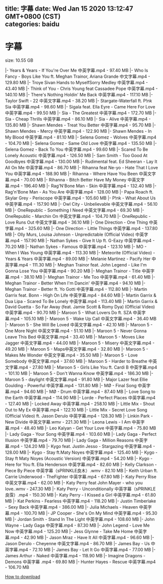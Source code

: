 
title: 字幕
date: Wed Jan 15 2020 13:12:47 GMT+0800 (CST)    
categories: baidu
---

# 字幕
size: 10.55 GB
 
 
|- Years & Years - If You're Over Me 中英字幕.mp4 - 97.40 MB
|- Who Is Fancy - Boys Like You ft. Meghan Trainor, Ariana Grande 中文字幕.mp4 - 129.80 MB
|- Troye Sivan Hands to MyselfSorry Medley 中英字幕.mp4 - 43.40 MB
|- Think of You - Chris Young feat Cassadee Pope 中英字幕.mp4 - 140.10 MB
|- There's Nothing Holdin' Me Back 中英字幕.mp4 - 117.10 MB
|- Taylor Swift - 22 中英文字幕.mp4 - 38.20 MB
|- Stargate-Waterfall ft. P!nk Sia 中英字幕.mp4 - 98.60 MB
|- Sigala feat. Ella Eyre - Came Here For Love 中英字幕.mp4 - 99.50 MB
|- Sia - The Greatest 中英字幕.mp4 - 172.70 MB
|- Sia - Cheap Thrills 中英字幕.mp4 - 86.10 MB
|- Sia - Alive 中英字幕.mp4 - 135.80 MB
|- Shawn Mendes - Treat You Better 中英字幕.mp4 - 95.70 MB
|- Shawn Mendes - Mercy 中英字幕.mp4 - 122.90 MB
|- Shawn Mendes - In My Blood 中英字幕.mp4 - 81.10 MB
|- Selena Gomez - Wolves 中英字幕.mp4 - 104.70 MB
|- Selena Gomez - Same Old Love 中英字幕.mp4 - 135.50 MB
|- Selena Gomez - Back To You 中英字幕.mp4 - 99.60 MB
|- Scared To Be Lonely Acoustic 中英字幕.mp4 - 126.50 MB
|- Sam Smith - Too Good At Goodbyes  中英字幕.mp4 - 130.00 MB
|- Rudimental feat. Ed Sheeran - Lay It All On Me 中英字幕.mp4 - 86.70 MB
|- Rihanna feat Ne-yo - Hate That I Love You 中英字幕.mp4 - 188.90 MB
|- Rihanna - Where Have You Been 中英文字幕.mp4 - 70.00 MB
|- Rihanna - Bitch Better Have My Money 中英文字幕.mp4 - 196.40 MB
|- Rag'N'Bone Man - Skin 中英字幕.mp4 - 132.40 MB
|- Rag'n'Bone Man - As You Are  中英字幕.mp4 - 128.00 MB
|- Papa Roach ft. Skylar Grey - Periscope 中英字幕.mp4 - 105.60 MB
|- P!nk - What About Us 中英字幕.mp4 - 157.90 MB
|- Owl City - Unbelievable 中英文字幕.mp4 - 56.10 MB
|- OneRepublic - Something I Need 中英文字幕.mp4 - 69.30 MB
|- OneRepublic - Marchin On 中英文字幕.mp4 - 104.70 MB
|- OneRepublic - Love Runs Out 中英文字幕.mp4 - 36.10 MB
|- One Direction - One Thing 中英字幕.mp4 - 325.60 MB
|- One Direction - Little Things 中英字幕.mp4 - 137.80 MB
|- Olly Murs, Louisa Johnson - Unpredictable (Official Video) 中英字幕.mp4 - 157.90 MB
|- Nathan Sykes - Give It Up ft. G-Eazy 中英字幕.mp4 - 70.20 MB
|- Nathan Sykes - Famous 中英字幕.mp4 - 123.10 MB
|- MO - When I Was Young 中英字幕.mp4 - 113.30 MB
|- Meteorite (Official Video) - Years & Years 中英字幕.mp4 - 89.00 MB
|- Melanie Martinez - Pacify Her 中英字幕.mp4 - 111.30 MB
|- Meghan Trainor feat. John Legend - Like I'm Gonna Lose You 中英字幕.mp4 - 90.20 MB
|- Meghan Trainor - Title 中英字幕.mp4 - 38.10 MB
|- Meghan Trainor - Me Too 中英字幕.mp4 - 61.40 MB
|- Meghan Trainor - Better When I'm Dancin' 中英字幕.mp4 - 94.10 MB
|- Meghan Trainor - Better ft. Yo Gotti 中英字幕.mp4 - 112.80 MB
|- Martin Garrix feat. Bonn - High On Life  中英字幕.mp4 - 84.60 MB
|- Martin Garrix & Dua Lipa - Scared To Be Lonely 中英字幕.mp4 - 113.40 MB
|- Martin Garrix & David Guetta - So Far Away (feat. Jamie Scott & Romy Dya) (Official Video) 中英字幕.mp4 - 90.70 MB
|- Maroon 5 - What Lovers Do ft. SZA 中英字幕.mp4 - 105.10 MB
|- Maroon 5 - Wake Up Call 中英文字幕.mp4 - 36.40 MB
|- Maroon 5 - She Will Be Loved 中英文字幕.mp4 - 42.10 MB
|- Maroon 5 - One More Night 中英文字幕.mp4 - 51.10 MB
|- Maroon 5 - Never Gonna Leave This Bed 中英文字幕.mp4 - 33.40 MB
|- Maroon 5 - Moves Like Jagger 中英文字幕.mp4 - 44.00 MB
|- Maroon 5 - Misery 中英文字幕.mp4 - 49.20 MB
|- Maroon 5 - Maps中英文字幕.mp4 - 32.80 MB
|- Maroon 5 - Makes Me Wonder 中英文字幕.mp4 - 35.50 MB
|- Maroon 5 - Love Somebody 中英文字幕.mp4 - 37.60 MB
|- Maroon 5 - Harder to Breathe 中英文字幕.mp4 - 27.80 MB
|- Maroon 5 - Girls Like You ft. Cardi B 中英字幕.mp4 - 101.10 MB
|- Maroon 5 - Don't Wanna Know 中英字幕.mp4 - 186.30 MB
|- Maroon 5 - daylight 中英文字幕.mp4 - 91.80 MB
|- Major Lazer feat Ellie Goulding - Powerful 中英字幕.mp4 - 131.80 MB
|- MØ - Final Song  中英字幕.mp4 - 94.60 MB
|- MØ - Drum  中英字幕.mp4 - 87.40 MB
|- Love Song to the Earth 中英字幕.mp4 - 114.90 MB
|- Lorde - Perfect Places   中英字幕.mp4 - 127.40 MB
|- Locked Away 中英字幕.mp4 - 258.10 MB
|- Little Mix - Shout Out to My Ex 中英字幕.mp4 - 122.10 MB
|- Little Mix - Secret Love Song (Official Video) ft. Jason Derulo 中英字幕.mp4 - 128.30 MB
|- Linkin Park - New Divide 中英文字幕.wmv - 221.30 MB
|- Leona Lewis - I Am 中英字幕.mp4 - 48.40 MB
|- Leo Kalyan - Get Your Love 中英字幕.mp4 - 75.80 MB
|- Lady Gaga - Your Song 中英字幕.mp4 - 103.60 MB
|- Lady Gaga - Perfect Illusion 中英字幕.mp4 - 79.70 MB
|- Lady Gaga - Million Reasons 中英字幕.mp4 - 124.20 MB
|- Kygo feat. Justin Jesso - Stargazing  中英字幕.mp4 - 128.00 MB
|- Kygo - Stay ft.Maty Noyes 中英字幕.mp4 - 125.40 MB
|- Kygo - Stay ft Maty Noyes (Acoustic Version) 中英字幕.mp4 - 54.20 MB
|- Kygo - Here for You ft. Ella Henderson 中英字幕.mp4 - 82.60 MB
|- Kelly Clarkson - Piece By Piece 中英字幕（sPRINKLE良木）.wmv - 82.10 MB
|- Keith Urban ft. Carrie Underwood - TheFighter 中英字幕.mp4 - 67.80 MB
|- Katy Perry Rise 中英文字幕.mp4 - 62.00 MB
|- Katy Perry feat John Mayer - who you love..wmv - 247.30 MB
|- Katy Perry - Unconditionally 中英字幕（sPRINKLE良霂）.mp4 - 150.30 MB
|- Katy Perry - I Kissed a Girl 中英字幕.mp4 - 61.80 MB
|- Kat Perkins - Fearless 中英字幕.mp4 - 118.20 MB
|- Justin Timberlake - Sexy Back 中英字幕.mp4 - 386.00 MB
|- Julia Michaels - Heaven 中英字幕.mp4 - 100.70 MB
|- JP Cooper - She's On My Mind 中英字幕.mp4 - 95.30 MB
|- Jordan Smith - Stand In The Light  中英字幕.mp4 - 108.60 MB
|- John Wayne - Lady Gaga 中英字幕.mp4 - 87.30 MB
|- John Legend - Love Me Now 中英字幕.mp4 - 125.20 MB
|- Jess Glynne - Take Me Home 中英字幕.mp4 - 42.90 MB
|- Jason Mraz  - Have It All 中英字幕.mp4 - 96.60 MB
|- Jason Derulo - Cheyenne 中英文字幕.mp4 - 86.70 MB
|- James Bay - Us 中英字幕.mp4 - 72.10 MB
|- James Bay - Let It Go  中英字幕.mp4 - 77.00 MB
|- James Arthur - Naked 中英字幕.mp4 - 118.90 MB
|- Imagine Dragons - Demons 中英字幕 .mp4 - 69.80 MB
|- Hunter Hayes - Rescue  中英字幕.mp4 - 106.70 MB

[How to download](https://bpcam.bemobtrk.com/go/2ceec3aa-1ca2-46d6-b9ff-aaa5c184517c?jno=131)